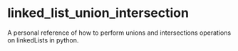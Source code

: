 # linked_list_union_intersection
A personal reference of how to perform unions and intersections operations on linkedLists in python.
